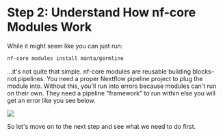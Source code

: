 # Step 2: Understand How nf-core Modules Work

While it might seem like you can just run:
```bash
nf-core modules install manta/germline
```
...it's not quite that simple.
nf-core modules are reusable building blocks–not pipelines. You need a proper Nextflow pipeline project to plug the module into.
Without this, you'll run into errors because modules can't run on their own.
They need a pipeline "framework" to run within else you will get an error like you see below.

<p float="left">
  <img src="../assets/nfcore-modules-install-error.png" />
</p>


So let's move on to the next step and see what we need to do first.

